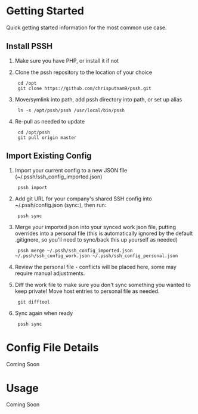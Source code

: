 # Getting Started

Quick getting started information for the most common use case.

## Install PSSH
1. Make sure you have PHP, or install it if not
2. Clone the pssh repository to the location of your choice

        cd /opt
        git clone https://github.com/chrisputnam9/pssh.git

3. Move/symlink into path, add pssh directory into path, or set up alias

        ln -s /opt/pssh/pssh /usr/local/bin/pssh

4. Re-pull as needed to update

        cd /opt/pssh
        git pull origin master

## Import Existing Config
1. Import your current config to a new JSON file (~/.pssh/ssh_config_imported.json)

        pssh import

2. Add git URL for your company's shared SSH config into ~/.pssh/config.json (sync:), then run:

        pssh sync

3. Merge your imported json into your synced work json file, putting overrides into a personal file
   (this is automatically ignored by the default .gitignore, so you'll need to sync/back this up yourself as needed)

        pssh merge ~/.pssh/ssh_config_imported.json ~/.pssh/ssh_config_work.json ~/.pssh/ssh_config_personal.json

4. Review the personal file - conflicts will be placed here, some may require manual adjustments.

5. Diff the work file to make sure you don't sync something you wanted to keep private!  Move host
   entries to personal file as needed.

        git difftool

4. Sync again when ready

        pssh sync

# Config File Details

Coming Soon

# Usage

Coming Soon
